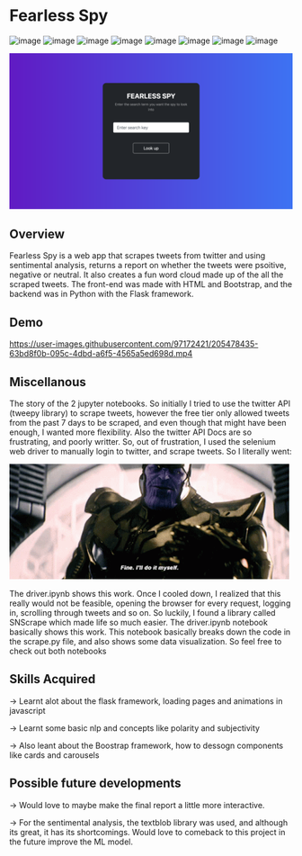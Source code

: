 # Fearless Spy

![image](https://img.shields.io/badge/Python-FFD43B?style=for-the-badge&logo=python&logoColor=blue) ![image](https://img.shields.io/badge/Pandas-2C2D72?style=for-the-badge&logo=pandas&logoColor=white) ![image](https://img.shields.io/badge/JavaScript-323330?style=for-the-badge&logo=javascript&logoColor=F7DF1E) ![image](https://img.shields.io/badge/HTML5-E34F26?style=for-the-badge&logo=html5&logoColor=white) ![image](https://img.shields.io/badge/Bootstrap-563D7C?style=for-the-badge&logo=bootstrap&logoColor=white) ![image](https://img.shields.io/badge/Flask-000000?style=for-the-badge&logo=flask&logoColor=white) ![image](https://img.shields.io/badge/Jupyter-F37626.svg?&style=for-the-badge&logo=Jupyter&logoColor=white) ![image](https://img.shields.io/badge/Twitter-1DA1F2?style=for-the-badge&logo=twitter&logoColor=white)

![image](static/images/index.png)

## Overview

Fearless Spy is a web app that scrapes tweets from twitter and using sentimental analysis, returns a report on whether the tweets were psoitive, negative or neutral. It also creates a fun word cloud made up of the all the scraped tweets. The front-end was made with HTML and Bootstrap, and the backend was in Python with the Flask framework. 

## Demo



https://user-images.githubusercontent.com/97172421/205478435-63bd8f0b-095c-4dbd-a6f5-4565a5ed698d.mp4




## Miscellanous

The story of the 2 jupyter notebooks. So initially I tried to use the twitter API (tweepy library) to scrape tweets, however the free tier only allowed tweets from the past 7 days to be scraped, and even though that might have been enough, I wanted more flexibility. Also the twitter API Docs are so frustrating, and poorly writter. So, out of frustration, I used the selenium web driver to manually login to twitter, and scrape tweets. So I literally went: 

![](static/images/thanos-fine-ill-do-it-myself.gif)

The driver.ipynb shows this work. Once I cooled down, I realized that this really would not be feasible, opening the browser for every request, logging in, scrolling through tweets and so on. So luckily, I found a library called  SNScrape which made life so much easier. The driver.ipynb notebook basically shows this work. This notebook basically breaks down the code in the scrape.py file, and also shows some data visualization. So feel free to check out both notebooks

## Skills Acquired

-> Learnt alot about the flask framework, loading pages and animations in javascript

-> Learnt some basic nlp and concepts like polarity and subjectivity

-> Also leant about the Boostrap framework, how to dessogn components like cards and carousels

## Possible future developments

-> Would love to maybe make the final report a little more interactive.

-> For the sentimental analysis, the textblob library was used, and although its great, it has its shortcomings. Would love to comeback to this project in the future improve the ML model.


